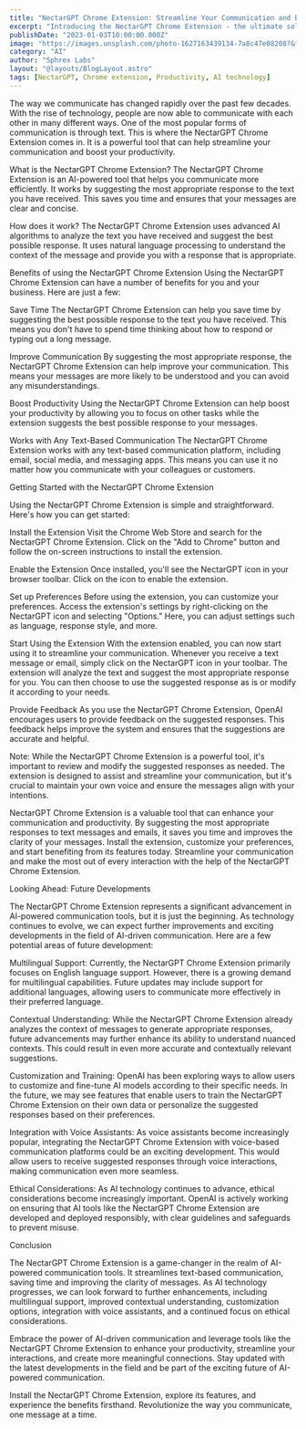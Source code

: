 ```yaml
---
title: "NectarGPT Chrome Extension: Streamline Your Communication and Boost Productivity"
excerpt: "Introducing the NectarGPT Chrome Extension - the ultimate solution to streamline your communication and enhance your productivity. This powerful tool utilizes advanced language models to provide you with highly accurate and natural language responses, helping you to respond to messages and emails faster than ever before. With the ability to customize your responses and create your own shortcuts, NectarGPT makes it easy to stay on top of your inbox and communicate more efficiently. Read on to learn more about how NectarGPT can help you take your productivity to the next level."
publishDate: "2023-01-03T10:00:00.000Z"
image: "https://images.unsplash.com/photo-1627163439134-7a8c47e08208?&fit=crop&w=430&h=240"
category: "AI"
author: "Sphrex Labs"
layout: "@layouts/BlogLayout.astro"
tags: [NectarGPT, Chrome extension, Productivity, AI technology]
---
```


The way we communicate has changed rapidly over the past few decades. With the rise of technology, people are now able to communicate with each other in many different ways. One of the most popular forms of communication is through text. This is where the NectarGPT Chrome Extension comes in. It is a powerful tool that can help streamline your communication and boost your productivity.

What is the NectarGPT Chrome Extension?
The NectarGPT Chrome Extension is an AI-powered tool that helps you communicate more efficiently. It works by suggesting the most appropriate response to the text you have received. This saves you time and ensures that your messages are clear and concise.

How does it work?
The NectarGPT Chrome Extension uses advanced AI algorithms to analyze the text you have received and suggest the best possible response. It uses natural language processing to understand the context of the message and provide you with a response that is appropriate.

Benefits of using the NectarGPT Chrome Extension
Using the NectarGPT Chrome Extension can have a number of benefits for you and your business. Here are just a few:

Save Time
The NectarGPT Chrome Extension can help you save time by suggesting the best possible response to the text you have received. This means you don't have to spend time thinking about how to respond or typing out a long message.

Improve Communication
By suggesting the most appropriate response, the NectarGPT Chrome Extension can help improve your communication. This means your messages are more likely to be understood and you can avoid any misunderstandings.

Boost Productivity
Using the NectarGPT Chrome Extension can help boost your productivity by allowing you to focus on other tasks while the extension suggests the best possible response to your messages.

Works with Any Text-Based Communication
The NectarGPT Chrome Extension works with any text-based communication platform, including email, social media, and messaging apps. This means you can use it no matter how you communicate with your colleagues or customers.

Getting Started with the NectarGPT Chrome Extension

Using the NectarGPT Chrome Extension is simple and straightforward. Here's how you can get started:

Install the Extension
Visit the Chrome Web Store and search for the NectarGPT Chrome Extension. Click on the "Add to Chrome" button and follow the on-screen instructions to install the extension.

Enable the Extension
Once installed, you'll see the NectarGPT icon in your browser toolbar. Click on the icon to enable the extension.

Set up Preferences
Before using the extension, you can customize your preferences. Access the extension's settings by right-clicking on the NectarGPT icon and selecting "Options." Here, you can adjust settings such as language, response style, and more.

Start Using the Extension
With the extension enabled, you can now start using it to streamline your communication. Whenever you receive a text message or email, simply click on the NectarGPT icon in your toolbar. The extension will analyze the text and suggest the most appropriate response for you. You can then choose to use the suggested response as is or modify it according to your needs.

Provide Feedback
As you use the NectarGPT Chrome Extension, OpenAI encourages users to provide feedback on the suggested responses. This feedback helps improve the system and ensures that the suggestions are accurate and helpful.

Note: While the NectarGPT Chrome Extension is a powerful tool, it's important to review and modify the suggested responses as needed. The extension is designed to assist and streamline your communication, but it's crucial to maintain your own voice and ensure the messages align with your intentions.

NectarGPT Chrome Extension is a valuable tool that can enhance your communication and productivity. By suggesting the most appropriate responses to text messages and emails, it saves you time and improves the clarity of your messages. Install the extension, customize your preferences, and start benefiting from its features today. Streamline your communication and make the most out of every interaction with the help of the NectarGPT Chrome Extension.

Looking Ahead: Future Developments

The NectarGPT Chrome Extension represents a significant advancement in AI-powered communication tools, but it is just the beginning. As technology continues to evolve, we can expect further improvements and exciting developments in the field of AI-driven communication. Here are a few potential areas of future development:

Multilingual Support: Currently, the NectarGPT Chrome Extension primarily focuses on English language support. However, there is a growing demand for multilingual capabilities. Future updates may include support for additional languages, allowing users to communicate more effectively in their preferred language.

Contextual Understanding: While the NectarGPT Chrome Extension already analyzes the context of messages to generate appropriate responses, future advancements may further enhance its ability to understand nuanced contexts. This could result in even more accurate and contextually relevant suggestions.

Customization and Training: OpenAI has been exploring ways to allow users to customize and fine-tune AI models according to their specific needs. In the future, we may see features that enable users to train the NectarGPT Chrome Extension on their own data or personalize the suggested responses based on their preferences.

Integration with Voice Assistants: As voice assistants become increasingly popular, integrating the NectarGPT Chrome Extension with voice-based communication platforms could be an exciting development. This would allow users to receive suggested responses through voice interactions, making communication even more seamless.

Ethical Considerations: As AI technology continues to advance, ethical considerations become increasingly important. OpenAI is actively working on ensuring that AI tools like the NectarGPT Chrome Extension are developed and deployed responsibly, with clear guidelines and safeguards to prevent misuse.

Conclusion

The NectarGPT Chrome Extension is a game-changer in the realm of AI-powered communication tools. It streamlines text-based communication, saving time and improving the clarity of messages. As AI technology progresses, we can look forward to further enhancements, including multilingual support, improved contextual understanding, customization options, integration with voice assistants, and a continued focus on ethical considerations.

Embrace the power of AI-driven communication and leverage tools like the NectarGPT Chrome Extension to enhance your productivity, streamline your interactions, and create more meaningful connections. Stay updated with the latest developments in the field and be part of the exciting future of AI-powered communication.

Install the NectarGPT Chrome Extension, explore its features, and experience the benefits firsthand. Revolutionize the way you communicate, one message at a time.